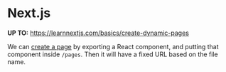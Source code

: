 # Next.js

__UP TO:__ https://learnnextjs.com/basics/create-dynamic-pages

We can [create a page](https://learnnextjs.com/basics/using-shared-components) by exporting a React component, and putting that component inside `/pages`. Then it will have a fixed URL based on the file name.
